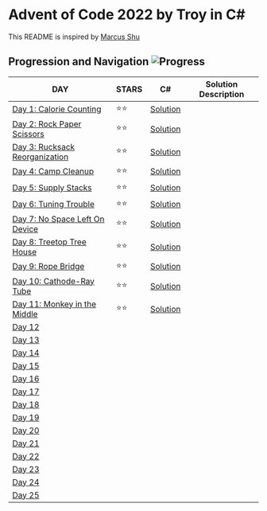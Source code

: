 # Advent of Code 2022 by Troy in C#
This README is inspired by [Marcus Shu](https://github.com/shulkx/advent-of-code/tree/main/adventofcode2022)

## Progression and Navigation    ![Progress](https://progress-bar.dev/11/?scale=25&title=Days&width=240&suffix=/25)

| DAY                                                          | STARS | C#                            | Solution Description |
| ------------------------------------------------------------ | ----- | ----------------------------- | -------------------- |
| [Day 1: Calorie Counting](https://adventofcode.com/2022/day/1) | ⭐️⭐️    | [Solution](./Day_01/Day_1_Calorie_Counting.cs) |                      |
| [Day 2: Rock Paper Scissors](https://adventofcode.com/2022/day/2) | ⭐️⭐️    | [Solution](./Day_02/Day_2_Rock_Paper_Scissors.cs) |                      |
| [Day 3: Rucksack Reorganization](https://adventofcode.com/2022/day/3) | ⭐️⭐️ | [Solution](./Day_03/Day_3_Rucksack_Reorganization.cs) |                      |
| [Day 4: Camp Cleanup](https://adventofcode.com/2022/day/4) | ⭐️⭐️ | [Solution](./Day_04/Day_4_Camp_Cleanup.cs) |                      |
| [Day 5: Supply Stacks](https://adventofcode.com/2022/day/5) | ⭐️⭐️ | [Solution](./Day_05/Day_5_Supply_Stacks.cs) |                      |
| [Day 6: Tuning Trouble](https://adventofcode.com/2022/day/6) | ⭐️⭐️ | [Solution](./Day_06/Day_6_Tuning_Trouble.cs) |                      |
| [Day 7: No Space Left On Device](https://adventofcode.com/2022/day/7) | ⭐️⭐️ | [Solution](./Day_07/Day_7.cs) |                      |
| [Day 8: Treetop Tree House](https://adventofcode.com/2022/day/8)                | ⭐️⭐️ | [Solution](./Day_08/Day_8.cs) |                      |
| [Day 9: Rope Bridge](https://adventofcode.com/2022/day/9)                | ⭐️⭐️ | [Solution](./Day_09/Day_9.cs) |                      |
| [Day 10: Cathode-Ray Tube](https://adventofcode.com/2022/day/10)              | ⭐️⭐️ | [Solution](./Day_10/Day_10.cs) |                      |
| [Day 11: Monkey in the Middle](https://adventofcode.com/2022/day/11)              | ⭐️⭐️ | [Solution](./Day_11/Day_11.cs) |                      |
| [Day 12](https://adventofcode.com/2022/day/12)              |       |                               |                      |
| [Day 13](https://adventofcode.com/2022/day/13)              |       |                               |                      |
| [Day 14](https://adventofcode.com/2022/day/14)              |       |                               |                      |
| [Day 15](https://adventofcode.com/2022/day/15)              |       |                               |                      |
| [Day 16](https://adventofcode.com/2022/day/16)              |       |                               |                      |
| [Day 17](https://adventofcode.com/2022/day/17)              |       |                               |                      |
| [Day 18](https://adventofcode.com/2022/day/18)              |       |                               |                      |
| [Day 19](https://adventofcode.com/2022/day/19)              |       |                               |                      |
| [Day 20](https://adventofcode.com/2022/day/20)              |       |                               |                      |
| [Day 21](https://adventofcode.com/2022/day/21)              |       |                               |                      |
| [Day 22](https://adventofcode.com/2022/day/22)              |       |                               |                      |
| [Day 23](https://adventofcode.com/2022/day/23)              |       |                               |                      |
| [Day 24](https://adventofcode.com/2022/day/24)              |       |                               |                      |
| [Day 25](https://adventofcode.com/2022/day/25)              |       |                               |                      |

